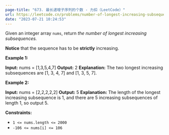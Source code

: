 ```yaml
---
page-title: "673. 最长递增子序列的个数 - 力扣（LeetCode）"
url: https://leetcode.cn/problems/number-of-longest-increasing-subsequence/
date: "2023-07-21 10:24:53"
---
```

Given an integer array `nums`, return *the number of longest increasing subsequences.*

**Notice** that the sequence has to be **strictly** increasing.

**Example 1:**

**Input:** nums = \[1,3,5,4,7\]
**Output:** 2
**Explanation:** The two longest increasing subsequences are \[1, 3, 4, 7\] and \[1, 3, 5, 7\].

**Example 2:**

**Input:** nums = \[2,2,2,2,2\]
**Output:** 5
**Explanation:** The length of the longest increasing subsequence is 1, and there are 5 increasing subsequences of length 1, so output 5.

**Constraints:**

-   `1 <= nums.length <= 2000`
-   `-106 <= nums[i] <= 106`